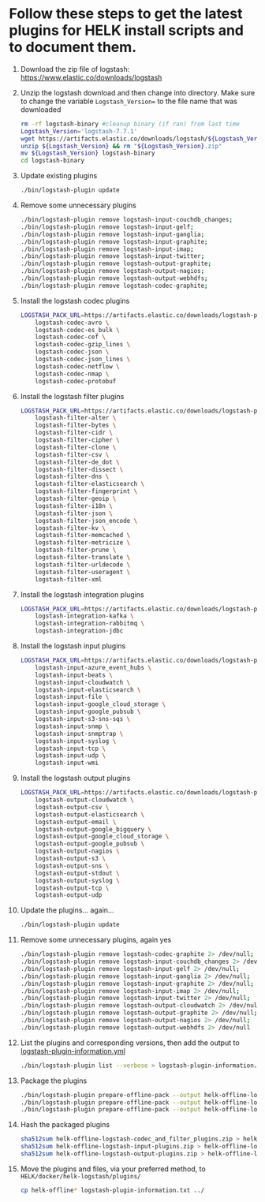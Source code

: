 # Follow these steps to get the latest plugins for HELK install scripts and to document them.

1.
    Download the zip file of logstash: https://www.elastic.co/downloads/logstash
1. Unzip the logstash download and then change into directory. Make sure to change the variable `Logstash_Version=` to the file name that was downloaded 
   ```bash
   rm -rf logstash-binary #cleanup binary (if ran) from last time
   Logstash_Version='logstash-7.7.1'
   wget https://artifacts.elastic.co/downloads/logstash/${Logstash_Version}.zip
   unzip ${Logstash_Version} && rm "${Logstash_Version}.zip"
   mv ${Logstash_Version} logstash-binary
   cd logstash-binary
   ```
1. Update existing plugins
    ```bash
    ./bin/logstash-plugin update
    ```
1. Remove some unnecessary plugins
    ```bash
    ./bin/logstash-plugin remove logstash-input-couchdb_changes;
    ./bin/logstash-plugin remove logstash-input-gelf;
    ./bin/logstash-plugin remove logstash-input-ganglia;
    ./bin/logstash-plugin remove logstash-input-graphite;
    ./bin/logstash-plugin remove logstash-input-imap;
    ./bin/logstash-plugin remove logstash-input-twitter;
    ./bin/logstash-plugin remove logstash-output-graphite;
    ./bin/logstash-plugin remove logstash-output-nagios;
    ./bin/logstash-plugin remove logstash-output-webhdfs;
    ./bin/logstash-plugin remove logstash-codec-graphite;
    ```
1. Install the logstash codec plugins
    ```bash
    LOGSTASH_PACK_URL=https://artifacts.elastic.co/downloads/logstash-plugins ./bin/logstash-plugin install \
        logstash-codec-avro \
        logstash-codec-es_bulk \
        logstash-codec-cef \
        logstash-codec-gzip_lines \
        logstash-codec-json \
        logstash-codec-json_lines \
        logstash-codec-netflow \
        logstash-codec-nmap \
        logstash-codec-protobuf
    ```
1. Install the logstash filter plugins
    ```bash
    LOGSTASH_PACK_URL=https://artifacts.elastic.co/downloads/logstash-plugins ./bin/logstash-plugin install \
        logstash-filter-alter \
        logstash-filter-bytes \
        logstash-filter-cidr \
        logstash-filter-cipher \
        logstash-filter-clone \
        logstash-filter-csv \
        logstash-filter-de_dot \
        logstash-filter-dissect \
        logstash-filter-dns \
        logstash-filter-elasticsearch \
        logstash-filter-fingerprint \
        logstash-filter-geoip \
        logstash-filter-i18n \
        logstash-filter-json \
        logstash-filter-json_encode \
        logstash-filter-kv \
        logstash-filter-memcached \
        logstash-filter-metricize \
        logstash-filter-prune \
        logstash-filter-translate \
        logstash-filter-urldecode \
        logstash-filter-useragent \
        logstash-filter-xml
1. Install the logstash integration plugins
    ```bash
    LOGSTASH_PACK_URL=https://artifacts.elastic.co/downloads/logstash-plugins ./bin/logstash-plugin install \
        logstash-integration-kafka \
        logstash-integration-rabbitmq \
        logstash-integration-jdbc
    ```
1. Install the logstash input plugins
    ```bash
    LOGSTASH_PACK_URL=https://artifacts.elastic.co/downloads/logstash-plugins ./bin/logstash-plugin install \
        logstash-input-azure_event_hubs \
        logstash-input-beats \
        logstash-input-cloudwatch \
        logstash-input-elasticsearch \
        logstash-input-file \
        logstash-input-google_cloud_storage \
        logstash-input-google_pubsub \
        logstash-input-s3-sns-sqs \
        logstash-input-snmp \
        logstash-input-snmptrap \
        logstash-input-syslog \
        logstash-input-tcp \
        logstash-input-udp \
        logstash-input-wmi
    ```
1. Install the logstash output plugins
    ```bash
    LOGSTASH_PACK_URL=https://artifacts.elastic.co/downloads/logstash-plugins ./bin/logstash-plugin install \
        logstash-output-cloudwatch \
        logstash-output-csv \
        logstash-output-elasticsearch \
        logstash-output-email \
        logstash-output-google_bigquery \
        logstash-output-google_cloud_storage \
        logstash-output-google_pubsub \
        logstash-output-nagios \
        logstash-output-s3 \
        logstash-output-sns \
        logstash-output-stdout \
        logstash-output-syslog \
        logstash-output-tcp \
        logstash-output-udp
    ```
1. Update the plugins... again...
    ```bash
    ./bin/logstash-plugin update
    ```
1. Remove some unnecessary plugins, again yes
    ```bash
    ./bin/logstash-plugin remove logstash-codec-graphite 2> /dev/null;
    ./bin/logstash-plugin remove logstash-input-couchdb_changes 2> /dev/null;
    ./bin/logstash-plugin remove logstash-input-gelf 2> /dev/null;
    ./bin/logstash-plugin remove logstash-input-ganglia 2> /dev/null;
    ./bin/logstash-plugin remove logstash-input-graphite 2> /dev/null;
    ./bin/logstash-plugin remove logstash-input-imap 2> /dev/null;
    ./bin/logstash-plugin remove logstash-input-twitter 2> /dev/null;
    ./bin/logstash-plugin remove logstash-output-cloudwatch 2> /dev/null;
    ./bin/logstash-plugin remove logstash-output-graphite 2> /dev/null;
    ./bin/logstash-plugin remove logstash-output-nagios 2> /dev/null;
    ./bin/logstash-plugin remove logstash-output-webhdfs 2> /dev/null
    ```
1. List the plugins and corresponding versions, then add the output to [logstash-plugin-information.yml](logstash-plugin-information.txt)

    ```bash
    ./bin/logstash-plugin list --verbose > logstash-plugin-information.txt
    ```
1. Package the plugins
    ```bash
    ./bin/logstash-plugin prepare-offline-pack --output helk-offline-logstash-codec_and_filter_plugins.zip --overwrite logstash-codec-* logstash-filter-* &&
    ./bin/logstash-plugin prepare-offline-pack --output helk-offline-logstash-input-plugins.zip --overwrite logstash-input-* &&
    ./bin/logstash-plugin prepare-offline-pack --output helk-offline-logstash-output-plugins.zip --overwrite logstash-output-*
    ```
1. Hash the packaged plugins
    ```bash
    sha512sum helk-offline-logstash-codec_and_filter_plugins.zip > helk-offline-logstash-codec_and_filter_plugins.zip.sha512 &&
    sha512sum helk-offline-logstash-input-plugins.zip > helk-offline-logstash-input-plugins.zip.sha512 &&
    sha512sum helk-offline-logstash-output-plugins.zip > helk-offline-logstash-output-plugins.zip.sha512
    ```
2. Move the plugins and files, via your preferred method, to `HELK/docker/helk-logstash/plugins/`
    ```bash
    cp helk-offline* logstash-plugin-information.txt ../
    ```